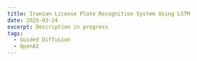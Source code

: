 ```yaml
---
title: Iranian License Plate Recognition System Using LSTM
date: 2025-03-24
excerpt: Description in progress
tags: 
  - Guided Diffusion
  - OpenAI
---
```

